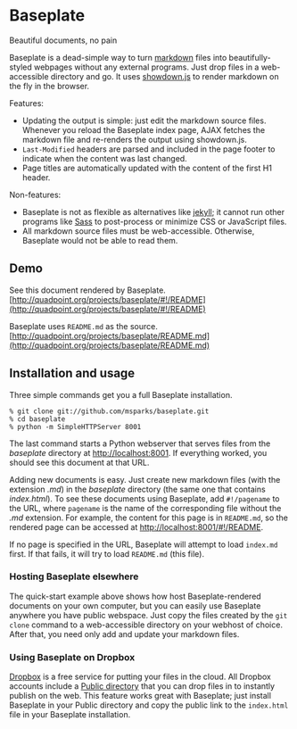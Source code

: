 # Baseplate

<div class="meta subtitle">
Beautiful documents, no pain
</div>

Baseplate is a dead-simple way to turn
[markdown](http://daringfireball.net/projects/markdown/) files into
beautifully-styled webpages without any external programs. Just drop files in a
web-accessible directory and go. It uses
[showdown.js](https://github.com/coreyti/showdown) to render markdown on the
fly in the browser.

Features:

* Updating the output is simple: just edit the markdown source files. Whenever
  you reload the Baseplate index page, AJAX fetches the markdown file and
  re-renders the output using showdown.js.
* `Last-Modified` headers are parsed and included in the page footer to
  indicate when the content was last changed.
* Page titles are automatically updated with the content of the first H1 header.

Non-features:

* Baseplate is not as flexible as alternatives like
  [jekyll](http://jekyllrb.com/); it cannot run other programs like
  [Sass](http://sass-lang.com/) to post-process or minimize CSS or JavaScript
  files.
* All markdown source files must be web-accessible. Otherwise, Baseplate would
  not be able to read them.

## Demo

See this document rendered by Baseplate.  
[http://quadpoint.org/projects/baseplate/#!/README](http://quadpoint.org/projects/baseplate/#!/README)

Baseplate uses `README.md` as the source.  
[http://quadpoint.org/projects/baseplate/README.md](http://quadpoint.org/projects/baseplate/README.md)

## Installation and usage

Three simple commands get you a full Baseplate installation.

    % git clone git://github.com/msparks/baseplate.git
    % cd baseplate
    % python -m SimpleHTTPServer 8001

The last command starts a Python webserver that serves files from the
*baseplate* directory at [http://localhost:8001](http://localhost:8001). If
everything worked, you should see this document at that URL.

Adding new documents is easy. Just create new markdown files (with the
extension *.md*) in the *baseplate* directory (the same one that contains
*index.html*). To see these documents using Baseplate, add `#!/pagename` to the
URL, where `pagename` is the name of the corresponding file without the *.md*
extension. For example, the content for this page is in `README.md`, so the
rendered page can be accessed at
[http://localhost:8001/#!/README](http://localhost:8001/#!/README).

If no page is specified in the URL, Baseplate will attempt to load `index.md`
first. If that fails, it will try to load `README.md` (this file).

### Hosting Baseplate elsewhere

The quick-start example above shows how host Baseplate-rendered documents on
your own computer, but you can easily use Baseplate anywhere you have
public webspace. Just copy the files created by the `git clone` command to a
web-accessible directory on your webhost of choice. After that, you need only
add and update your markdown files.

### Using Baseplate on Dropbox

[Dropbox](http://db.tt/hcdgDWe) is a free service for putting your files in the
cloud. All Dropbox accounts include a
[Public directory](http://www.dropbox.com/help/16) that you can drop files in
to instantly publish on the web. This feature works great with Baseplate; just
install Baseplate in your Public directory and copy the public link to the
`index.html` file in your Baseplate installation.
